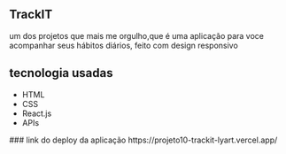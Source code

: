 ## TrackIT
um dos projetos que mais me orgulho,que é uma aplicação para voce acompanhar seus hábitos diários, feito com design responsivo
## tecnologia usadas
<ul>
  <li>HTML</li>
  <li>CSS</li>
  <li>React.js</li>
  <li>APIs</li>
 </ul>
### link do deploy da aplicação
https://projeto10-trackit-lyart.vercel.app/
